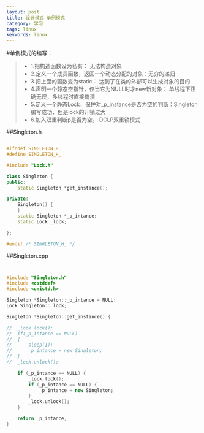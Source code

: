```yaml
---
layout: post
title: 设计模式 单例模式
category: 学习
tags: linux
keywords: linux
---
```



#单例模式的编写：
>* 1.把构造函数设为私有： 无法构造对象
>* 2.定义一个成员函数，返回一个动态分配的对象：无穷的递归
>* 3.把上面的函数变为static： 达到了在类的外部可以生成对象的目的
>* 4.声明一个静态空指针，仅当它为NULL时才new新对象： 单线程下正确无误，多线程时直接崩溃
>* 5.定义一个静态Lock，保护对_p_instance是否为空的判断：Singleton编写成功，但是lock的开销过大
>* 6.加入双重判断p是否为空。 DCLP双重锁模式

##Singleton.h

```c++

#ifndef SINGLETON_H_
#define SINGLETON_H_

#include "Lock.h"

class Singleton {
public:
	static Singleton *get_instance();

private:
	Singleton() {
	}
	static Singleton *_p_intance;
	static Lock _lock;

};

#endif /* SINGLETON_H_ */
```

##Singleton.cpp

```c++


#include "Singleton.h"
#include <cstddef>
#include <unistd.h>

Singleton *Singleton::_p_intance = NULL;
Lock Singleton::_lock;

Singleton *Singleton::get_instance() {

//	_lock.lock();
//	if(_p_intance == NULL)
//	{
//		sleep(1);
//		_p_intance = new Singleton;
//	}
//	_lock.unlock();

	if (_p_intance == NULL) {
		_lock.lock();
		if (_p_intance == NULL) {
			_p_intance = new Singleton;
		}
		_lock.unlock();
	}

	return _p_intance;
}
```
